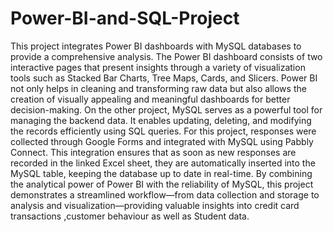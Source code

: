 # Power-BI-and-SQL-Project
This project integrates Power BI dashboards with MySQL databases to provide a comprehensive analysis. The Power BI dashboard consists of two interactive pages that present insights through a variety of visualization tools such as Stacked Bar Charts, Tree Maps, Cards, and Slicers. Power BI not only helps in cleaning and transforming raw data but also allows the creation of visually appealing and meaningful dashboards for better decision-making. 
On the other project, MySQL serves as a powerful tool for managing the backend data. It enables updating, deleting, and modifying the records efficiently using SQL queries. For this project, responses were collected through Google Forms and integrated with MySQL using Pabbly Connect. This integration ensures that as soon as new responses are recorded in the linked Excel sheet, they are automatically inserted into the MySQL table, keeping the database up to date in real-time.
 By combining the analytical power of Power BI with the reliability of MySQL, this project demonstrates a streamlined workflow—from data collection and storage to analysis and visualization—providing valuable insights into credit card transactions ,customer behaviour as well as Student data.
